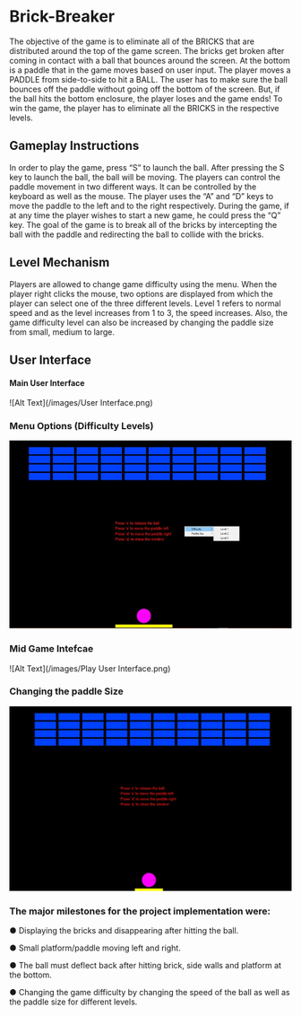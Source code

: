 # Brick-Breaker
The objective of the game is to eliminate all of the BRICKS that are distributed around the top of the  game screen. The bricks get broken after coming in contact with a ball that bounces around the screen.  At the bottom is a paddle that in the game moves based on user input. The player moves a PADDLE  from side-to-side to hit a BALL. The user has to make sure the ball bounces off the paddle without  going off the bottom of the screen. But, if the ball hits the bottom enclosure, the player loses and the  game ends! To win the game, the player has to eliminate all the BRICKS in the respective levels. 

## Gameplay Instructions
In order to play the game, press “S” to launch the ball. After pressing the S key to launch the ball, the  ball will be moving. The players can control the paddle movement in two different ways. It can be  controlled by the keyboard as well as the mouse. The player uses the “A” and “D” keys to move the  paddle to the left and to the right respectively. During the game, if at any time the player wishes to start  a new game, he could press the “Q” key. The goal of the game is to break all of the bricks by intercepting the ball with the paddle and redirecting  the ball to collide with the bricks.

## Level Mechanism 

Players are allowed to change game difficulty using the menu. When the player right clicks the mouse,  two options are displayed from which the player can select one of the three different levels. Level 1  refers to normal speed and as the level increases from 1 to 3, the speed increases. Also, the game  difficulty level can also be increased by changing the paddle size from small, medium to large.


## User Interface

#### Main User Interface 
![Alt Text](/images/User Interface.png)


### Menu Options (Difficulty Levels)
![Alt Text](/images/Menu.png)


### Mid Game Intefcae
![Alt Text](/images/Play User Interface.png)


### Changing the paddle Size
![Alt Text](/images/Changeof_PaddleSize.png) 


### The major milestones for the project implementation were: 
● Displaying the bricks and disappearing after hitting the ball.

● Small platform/paddle moving left and right. 

● The ball must deflect back after hitting brick, side walls and platform at the bottom.

● Changing the game difficulty by changing the speed of the ball as well as the paddle size for different  levels.
